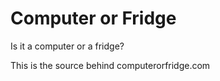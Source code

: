 # Computer or Fridge

Is it a computer or a fridge?

This is the source behind computerorfridge.com
